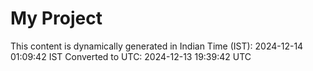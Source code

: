 # My Project

This content is dynamically generated in Indian Time (IST): 2024-12-14 01:09:42 IST
Converted to UTC: 2024-12-13 19:39:42 UTC
